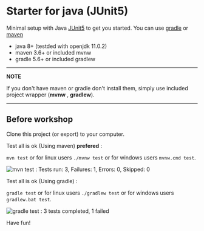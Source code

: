 # Starter for java (JUnit5)

Minimal setup with Java [JUnit5](https://junit.org/junit5/) to get you started.
You can use [gradle](https://gradle.org/) or [maven](https://maven.apache.org/)

* java 8+ (testded with openjdk 11.0.2)
* maven 3.6+ or included mvnw
* gradle 5.6+ or included gradlew

---
**NOTE**

If you don't have maven or gradle don't install them, simply use included project wrapper (**mvnw** , **gradlew**).

---


## Before workshop

Clone this project (or export) to your computer.

Test all is ok (Using maven) **prefered** :

```mvn test``` or for linux users ```./mvnw test``` or for windows users ```mvnw.cmd test```.

![mvn test : Tests run: 3, Failures: 1, Errors: 0, Skipped: 0](/java/mvn-test.gif)

Test all is ok (Using gradle) :

```gradle test``` or for linux users ```./gradlew test``` or for windows users ```gradlew.bat test```.

![gradle test : 3 tests completed, 1 failed](/java/gradlew-test.gif)

Have fun!
